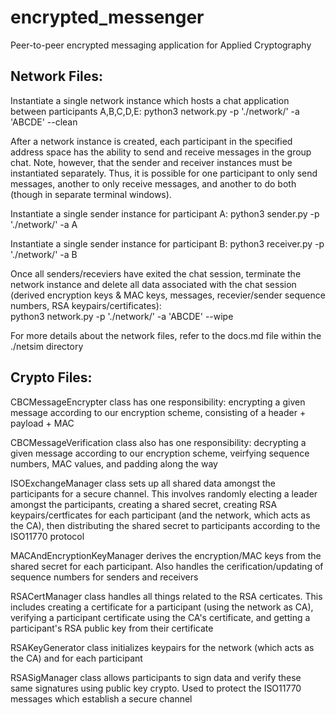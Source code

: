 # encrypted_messenger
Peer-to-peer encrypted messaging application for Applied Cryptography

Network Files:
--------------

Instantiate a single network instance which hosts a chat application between participants A,B,C,D,E: 
python3 network.py -p './network/' -a 'ABCDE' --clean

After a network instance is created, each participant in the specified address space has the ability to send and receive messages in the group chat. Note, however, that the sender and receiver instances must be instantiated separately. Thus, it is possible for one participant to only send messages, another to only receive messages, and another to do both (though in separate terminal windows).

Instantiate a single sender instance for participant A:
python3 sender.py -p './network/' -a A

Instantiate a single sender instance for participant B:
python3 receiver.py -p './network/' -a B

Once all senders/receviers have exited the chat session, terminate the network instance and delete all data associated with the chat session (derived encryption keys & MAC keys, messages, recevier/sender sequence numbers, RSA keypairs/certificates):  
python3 network.py -p './network/' -a 'ABCDE' --wipe

For more details about the network files, refer to the docs.md file within the ./netsim directory


Crypto Files:
-------------

CBCMessageEncrypter class has one responsibility: encrypting a given message according to our encryption scheme, consisting of a header + payload + MAC

CBCMessageVerification class also has one responsibility: decrypting a given message according to our encryption scheme, veirfying sequence numbers, MAC values, and padding along the way

ISOExchangeManager class sets up all shared data amongst the participants for a secure channel. This involves randomly electing a leader amongst the participants, creating a shared secret, creating RSA keypairs/certficates for each participant (and the network, which acts as the CA), then distributing the shared secret to participants according to the ISO11770 protocol

MACAndEncryptionKeyManager derives the encryption/MAC keys from the shared secret for each participant. Also handles the cerification/updating of sequence numbers for senders and receivers

RSACertManager class handles all things related to the RSA certicates. This includes creating a certificate for a participant (using the network as CA), verifying a participant certificate using the CA's certificate, and getting a participant's RSA public key from their certificate

RSAKeyGenerator class initializes keypairs for the network (which acts as the CA) and for each participant

RSASigManager class allows participants to sign data and verify these same signatures using public key crypto. Used to protect the ISO11770 messages which establish a secure channel

